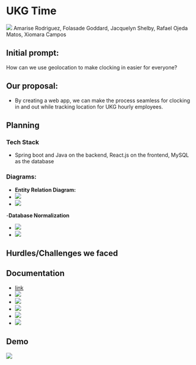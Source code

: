 # UKG Time
<img src="https://i.imgur.com/SOxsarB.png">
Amarise Rodriguez, Folasade Goddard, Jacquelyn Shelby, Rafael Ojeda Matos, Xiomara Campos

## Initial prompt:
How can we use geolocation to make clocking in easier for everyone?

## Our proposal:
- By creating a web app, we can make the process seamless for clocking in and out while tracking location for UKG hourly employees.
  
## Planning

### Tech Stack
- Spring boot and Java on the backend, React.js on the frontend, MySQL as the database

### Diagrams: 
- **Entity Relation Diagram:**
- <img src="https://i.imgur.com/SngqiZx.jpeg">
- <img src="https://i.imgur.com/IxjgOsX.jpeg">
-**Database Normalization**
- <img src="https://i.imgur.com/1io8gIN.jpeg">
- <img src="https://i.imgur.com/BJkLMJd.jpeg">

## Hurdles/Challenges we faced

## Documentation
- <a href = "https://docs.google.com/document/d/14i9RaOdrNy_cNW0_49LfPq5_J1xCI8eTaeR626Ou1GY/edit?usp=sharing​">link</a>
- <img src="https://i.imgur.com/NXLWw3q.png">
- <img src="https://i.imgur.com/4c9neN7.png">
- <img src="https://i.imgur.com/mJ0rl1U.png">
- <img src="https://i.imgur.com/QGfAGI0.png">
- <img src="https://i.imgur.com/mnUMxDv.png">

## Demo
<img src="https://imgur.com/a/{YOUR_GIF_HERE}">
